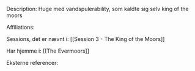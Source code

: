 Description:
Huge med vandspulerability, som kaldte sig selv king of the moors

Affiliations:


Sessions, det er nævnt i:
[[Session 3 - The King of the Moors]]

Har hjemme i:
[[The Evermoors]]

Eksterne referencer:
